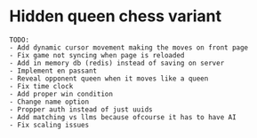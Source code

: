 # Hidden queen chess variant
    TODO:
    - Add dynamic cursor movement making the moves on front page
    - Fix game not syncing when page is reloaded
    - Add in memory db (redis) instead of saving on server
    - Implement en passant
    - Reveal opponent queen when it moves like a queen
    - Fix time clock
    - Add proper win condition
    - Change name option
    - Propper auth instead of just uuids
    - Add matching vs llms because ofcourse it has to have AI
    - Fix scaling issues

